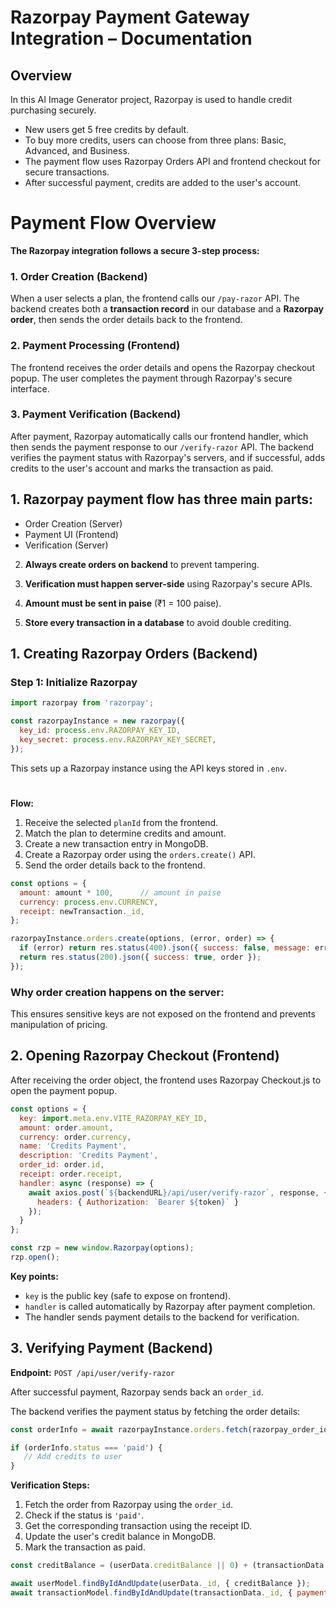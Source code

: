 # Razorpay Payment Gateway Integration – Documentation

## Overview

In this AI Image Generator project, Razorpay is used to handle credit purchasing securely.

- New users get 5 free credits by default.
- To buy more credits, users can choose from three plans: Basic, Advanced, and Business.
- The payment flow uses Razorpay Orders API and frontend checkout for secure transactions.
- After successful payment, credits are added to the user's account.



# Payment Flow Overview 
**The Razorpay integration follows a secure 3-step process:**

### 1. Order Creation (Backend)
When a user selects a plan, the frontend calls our `/pay-razor` API. The backend creates both a **transaction record** in our database and a **Razorpay order**, then sends the order details back to the frontend.

### 2. Payment Processing (Frontend)
The frontend receives the order details and opens the Razorpay checkout popup. The user completes the payment through Razorpay's secure interface.

### 3. Payment Verification (Backend)
After payment, Razorpay automatically calls our frontend handler, which then sends the payment response to our `/verify-razor` API. The backend verifies the payment status with Razorpay's servers, and if successful, adds credits to the user's account and marks the transaction as paid.

## 1. **Razorpay payment flow has three main parts:**
   - Order Creation (Server)
   - Payment UI (Frontend)  
   - Verification (Server)

2. **Always create orders on backend** to prevent tampering.

3. **Verification must happen server-side** using Razorpay's secure APIs.

4. **Amount must be sent in paise** (₹1 = 100 paise).

5. **Store every transaction in a database** to avoid double crediting.



## 1. Creating Razorpay Orders (Backend)

### Step 1: Initialize Razorpay

```javascript
import razorpay from 'razorpay';

const razorpayInstance = new razorpay({
  key_id: process.env.RAZORPAY_KEY_ID,
  key_secret: process.env.RAZORPAY_KEY_SECRET,
});
```

This sets up a Razorpay instance using the API keys stored in `.env`.

#
**Flow:**
1. Receive the selected `planId` from the frontend.
2. Match the plan to determine credits and amount.
3. Create a new transaction entry in MongoDB.
4. Create a Razorpay order using the `orders.create()` API.
5. Send the order details back to the frontend.

```javascript
const options = {
  amount: amount * 100,      // amount in paise
  currency: process.env.CURRENCY,
  receipt: newTransaction._id,
};

razorpayInstance.orders.create(options, (error, order) => {
  if (error) return res.status(400).json({ success: false, message: error });
  return res.status(200).json({ success: true, order });
});
```

### Why order creation happens on the server:
This ensures sensitive keys are not exposed on the frontend and prevents manipulation of pricing.

## 2. Opening Razorpay Checkout (Frontend)

After receiving the order object, the frontend uses Razorpay Checkout.js to open the payment popup.

```javascript
const options = {
  key: import.meta.env.VITE_RAZORPAY_KEY_ID,
  amount: order.amount,
  currency: order.currency,
  name: 'Credits Payment',
  description: 'Credits Payment',
  order_id: order.id,
  receipt: order.receipt,
  handler: async (response) => {
    await axios.post(`${backendURL}/api/user/verify-razor`, response, {
      headers: { Authorization: `Bearer ${token}` }
    });
  }
};

const rzp = new window.Razorpay(options);
rzp.open();
```

**Key points:**
- `key` is the public key (safe to expose on frontend).
- `handler` is called automatically by Razorpay after payment completion.
- The handler sends payment details to the backend for verification.

## 3. Verifying Payment (Backend)

**Endpoint:** `POST /api/user/verify-razor`

After successful payment, Razorpay sends back an `order_id`.

The backend verifies the payment status by fetching the order details:

```javascript
const orderInfo = await razorpayInstance.orders.fetch(razorpay_order_id);

if (orderInfo.status === 'paid') {
   // Add credits to user
}
```

**Verification Steps:**
1. Fetch the order from Razorpay using the `order_id`.
2. Check if the status is `'paid'`.
3. Get the corresponding transaction using the receipt ID.
4. Update the user's credit balance in MongoDB.
5. Mark the transaction as paid.

```javascript
const creditBalance = (userData.creditBalance || 0) + (transactionData.credits || 0);

await userModel.findByIdAndUpdate(userData._id, { creditBalance });
await transactionModel.findByIdAndUpdate(transactionData._id, { payment: true });
```





